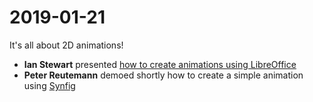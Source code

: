 # 2019-01-21

It's all about 2D animations!

* **Ian Stewart** presented [how to create animations using LibreOffice](libreoffice_animations)
* **Peter Reutemann** demoed shortly how to create a simple animation using [Synfig](https://www.synfig.org/)

